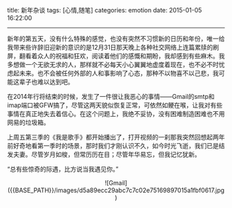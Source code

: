 title: 新年杂谈
tags: [心情,随笔]
categories: emotion
date: 2015-01-05 16:22:00

---

<script type="text/javascript" src="http://www.xiami.com/widget/player-single?uid=0&sid=76287&mode=js"></script>

新年的第五天，没有什么特殊的感觉，也没有突然不习惯新的日历和年份，唯一给我带来些许辞旧迎新的意识的是12月31日那天晚上各种社交网络上连篇累牍的刷屏，翻看着众人的祝福和狂欢，阅读着他们的感慨和期盼，我却感到有些麻木。我多想做一个无欲无求的人，那样就不必每天小心翼翼地虚度着现在，也不必不时忧虑起未来。也不会被任何外部的人和事影响了心态，那种不以物喜不以己悲，我可能这辈子也难以达到吧。

在2014年行将结束的时候，发生了一件很让我恶心的事情——Gmail的smtp和imap端口被GFW搞了，尽管这两天貌似恢复正常，可依然如鲠在喉，让我对有些事情在真正地失去着信心。在这个问题上，我绝不妥协，没有困难制造困难也不用网易的垃圾箱。

上周五第三季的《我是歌手》都开始播出了，打开视频的一刹那我突然回想起两年前好奇地看第一季时的场景，那时我们才刚认识不久，如今时光飞逝，我们已是结发夫妻。尽管岁月如梭，但常历历在目；尽管年华易忘，但我记忆犹新。

“总有些惊奇的际遇，比方说当我遇见你。”

<center>![Gmail]({{BASE_PATH}}/images/d5a89ecc29abc7c7c02e75169897015a1fbf0617.jpg)</center>
